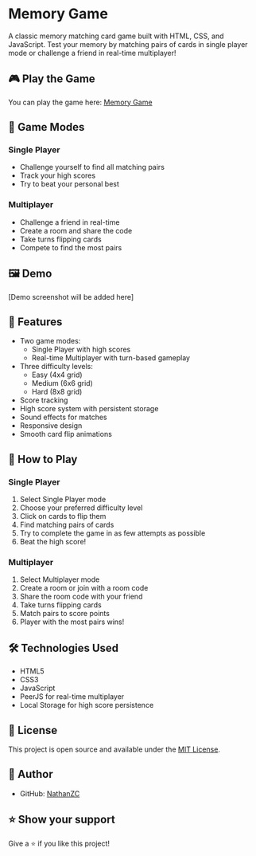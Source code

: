 # Memory Game

A classic memory matching card game built with HTML, CSS, and JavaScript. Test your memory by matching pairs of cards in single player mode or challenge a friend in real-time multiplayer!

## 🎮 Play the Game

You can play the game here: [Memory Game](https://nathanzc.github.io/sanrio-memory-game/)

## 🎯 Game Modes

### Single Player
- Challenge yourself to find all matching pairs
- Track your high scores
- Try to beat your personal best

### Multiplayer
- Challenge a friend in real-time
- Create a room and share the code
- Take turns flipping cards
- Compete to find the most pairs

## 🖼️ Demo

[Demo screenshot will be added here]

## 🌟 Features

- Two game modes:
  - Single Player with high scores
  - Real-time Multiplayer with turn-based gameplay
- Three difficulty levels:
  - Easy (4x4 grid)
  - Medium (6x6 grid)
  - Hard (8x8 grid)
- Score tracking
- High score system with persistent storage
- Sound effects for matches
- Responsive design
- Smooth card flip animations

## 🎯 How to Play

### Single Player
1. Select Single Player mode
2. Choose your preferred difficulty level
3. Click on cards to flip them
4. Find matching pairs of cards
5. Try to complete the game in as few attempts as possible
6. Beat the high score!

### Multiplayer
1. Select Multiplayer mode
2. Create a room or join with a room code
3. Share the room code with your friend
4. Take turns flipping cards
5. Match pairs to score points
6. Player with the most pairs wins!

## 🛠️ Technologies Used

- HTML5
- CSS3
- JavaScript
- PeerJS for real-time multiplayer
- Local Storage for high score persistence

## 📝 License

This project is open source and available under the [MIT License](LICENSE).

## 👤 Author

- GitHub: [NathanZC](https://github.com/NathanZC)

## ⭐️ Show your support

Give a ⭐️ if you like this project!
